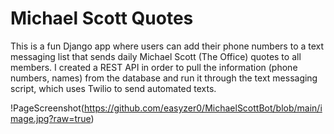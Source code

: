# Michael Scott Quotes

This is a fun Django app where users can add their phone numbers
to a text messaging list that sends daily Michael Scott (The Office)
quotes to all members. I created a REST API in order to pull the information (phone numbers, names) from
the database and run it through the text messaging script, which uses Twilio to send automated texts.

!PageScreenshot(https://github.com/easyzer0/MichaelScottBot/blob/main/image.jpg?raw=true)